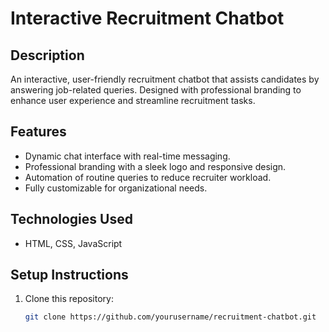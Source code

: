 # Interactive Recruitment Chatbot  

## Description  
An interactive, user-friendly recruitment chatbot that assists candidates by answering job-related queries. Designed with professional branding to enhance user experience and streamline recruitment tasks.  

## Features  
- Dynamic chat interface with real-time messaging.  
- Professional branding with a sleek logo and responsive design.  
- Automation of routine queries to reduce recruiter workload.  
- Fully customizable for organizational needs.  

## Technologies Used  
- HTML, CSS, JavaScript  

## Setup Instructions  
1. Clone this repository:  
   ```bash
   git clone https://github.com/yourusername/recruitment-chatbot.git
